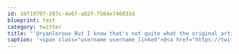 ```yaml
---
id: 10f19797-287c-4e67-a82f-7584e746031d
blueprint: text
category: twitter
title: "'@ryanleroux But I know that's not quite what the original article was talking about. Agree on the 'silos' aspect of it as well."
caption: '<span class="username username_linked">@<a href="https://twitter.com/ryanleroux" title="Ryan Le Roux">ryanleroux</a></span> But I know that''s not quite what the original article was talking about. Agree on the ''silos'' aspect of it as well.'
---
```

